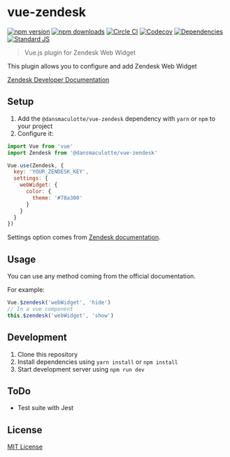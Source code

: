 # vue-zendesk

[![npm version][npm-version-src]][npm-version-href]
[![npm downloads][npm-downloads-src]][npm-downloads-href]
[![Circle CI][circle-ci-src]][circle-ci-href]
[![Codecov][codecov-src]][codecov-href]
[![Dependencies][david-dm-src]][david-dm-href]
[![Standard JS][standard-js-src]][standard-js-href]

> Vue.js plugin for Zendesk Web Widget

This plugin allows you to configure and add Zendesk Web Widget

[Zendesk Developer Documentation](https://developer.zendesk.com/embeddables/docs/widget/introduction)

## Setup

1. Add the `@dansmaculotte/vue-zendesk` dependency with `yarn` or `npm` to your project
2. Configure it:

```js
import Vue from 'vue'
import Zendesk from '@dansmaculotte/vue-zendesk'

Vue.use(Zendesk, {
  key: 'YOUR_ZENDESK_KEY',
  settings: {
    webWidget: {
      color: {
        theme: '#78a300'
      }
    }
  }
})
```

Settings option comes from [Zendesk documentation](https://developer.zendesk.com/embeddables/docs/widget/settings).

## Usage

You can use any method coming from the official documentation.

For example:
```js
Vue.$zendesk('webWidget', 'hide')
// In a vue component
this.$zendesk('webWidget', 'show')
```

## Development

1. Clone this repository
2. Install dependencies using `yarn install` or `npm install`
3. Start development server using `npm run dev`

## ToDo

- Test suite with Jest

## License

[MIT License](./LICENSE.md)

<!-- Badges -->
[npm-version-src]: https://img.shields.io/npm/dt/@dansmaculotte/vue-zendesk.svg?style=flat-square
[npm-version-href]: https://npmjs.com/package/@dansmaculotte/vue-zendesk

[npm-downloads-src]: https://img.shields.io/npm/v/@dansmaculotte/vue-zendesk/latest.svg?style=flat-square
[npm-downloads-href]: https://npmjs.com/package/@dansmaculotte/vue-zendesk

[circle-ci-src]: https://img.shields.io/circleci/project/github/dansmaculotte/vue-zendesk.svg?style=flat-square
[circle-ci-href]: https://circleci.com/gh/dansmaculotte/vue-zendesk

[codecov-src]: https://img.shields.io/codecov/c/github/dansmaculotte/vue-zendesk.svg?style=flat-square
[codecov-href]: https://codecov.io/gh/dansmaculotte/vue-zendesk

[david-dm-src]: https://david-dm.org/dansmaculotte/vue-zendesk/status.svg?style=flat-square
[david-dm-href]: https://david-dm.org/dansmaculotte/vue-zendesk

[standard-js-src]: https://img.shields.io/badge/code_style-standard-brightgreen.svg?style=flat-square
[standard-js-href]: https://standardjs.com
